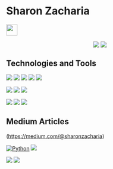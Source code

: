 # Sharon Zacharia 
<img src="https://raw.githubusercontent.com/MartinHeinz/MartinHeinz/master/wave.gif" width="30px">

<p align="center">
<img align="center" src="https://github-readme-stats.vercel.app/api?username=sharonzacharia&theme=dark&show_icons=true&hide=contribs,prs">

<img align="center" src="https://github-readme-stats.vercel.app/api/top-langs/?username=sharonzacharia&layout=compact&theme=dark">
</p>


## Technologies and Tools

![](https://img.shields.io/badge/Code-Python-informational?style=flat&logo=python&logoColor=yellow&color=success)
![](https://img.shields.io/badge/Code-Dart-informational?style=flat&logo=dart&logoColor=blue&color=success)
![](https://img.shields.io/badge/Framework-Django-informational?style=flat&logo=django&logoColor=green&color=success)
![](https://img.shields.io/badge/Framework-Flask-informational?style=flat&logo=flask&logoColor=white&color=success)
![](https://img.shields.io/badge/Framework-Flutter-informational?style=flat&logo=flutter&logoColor=blue&color=success)


![](https://img.shields.io/badge/IDE-VSCode-informational?style=flat&logo=visual-studio-code&logoColor=blue&color=success)
![](https://img.shields.io/badge/IDE-AndroidStudio-informational?style=flat&logo=android-studio&logoColor=green&color=success)
![](https://img.shields.io/badge/any_text-you_like-blue)

![](https://img.shields.io/badge/DB-Postgres-informational?style=flat&logo=postgresql&logoColor=blue&color=success)
![](https://img.shields.io/badge/DB-MongoDB-informational?style=flat&logo=mongodb&logoColor=green&color=success)
![](https://img.shields.io/badge/Tool-FireBase-informational?style=flat&logo=firebase&logoColor=yellow&color=success)

## Medium Articles 
(https://medium.com/@sharonzacharia)



[![Python](https://img.shields.io/badge/Flutter-Dark_Mode_Using_Provider-informational?style=flat&logo=flutter&logoColor=blue&color=success)](https://medium.com/@sharonzacharia/flutter-provider-package-dark-mode-an-example-application-b51acbcede4f)
[![](https://img.shields.io/badge/Flutter-On_Device_ML_Using_TFLite-informational?style=flat&logo=flutter&logoColor=blue&color=success)](https://medium.com/flutter-community/on-device-ml-with-custom-tflite-models-in-flutter-apps-5efed94ede0b)


[![](https://img.shields.io/badge/Flask-Deploy_ML_Models-informational?style=flat&logo=flask&logoColor=white&color=success)](https://medium.com/analytics-vidhya/deploy-ml-models-using-flask-as-rest-api-and-access-via-flutter-app-7ce63d5c1f3b)
[![](https://img.shields.io/badge/Django-Deply_Django_Apps_On_AWS-informational?style=flat&logo=django&logoColor=green&color=success)](https://medium.com/analytics-vidhya/deploying-django-apps-e2f4d4f355a1)



<!--
**SHARONZACHARIA/SHARONZACHARIA** is a ✨ _special_ ✨ repository because its `README.md` (this file) appears on your GitHub profile.

Here are some ideas to get you started:

- 🔭 I’m currently working on ...
- 🌱 I’m currently learning ...
- 👯 I’m looking to collaborate on ...
- 🤔 I’m looking for help with ...
- 💬 Ask me about ...
- 📫 How to reach me: ...
- 😄 Pronouns: ...
- ⚡ Fun fact: ...
-->
